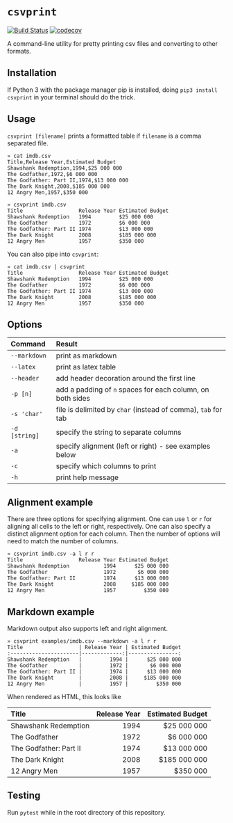 # `csvprint`

[![Build Status](https://travis-ci.org/vegarsti/csvprint.svg?branch=master)](https://travis-ci.org/travis-ci/travis-web)
[![codecov](https://codecov.io/gh/vegarsti/csvprint/branch/master/graph/badge.svg)](https://codecov.io/gh/vegarsti/csvprint)

A command-line utility for pretty printing csv files and converting to other formats.

## Installation

If Python 3 with the package manager pip is installed, doing `pip3 install csvprint` in your terminal should do the trick.

## Usage

`csvprint [filename]` prints a formatted table if `filename` is a comma separated file.

```
» cat imdb.csv
Title,Release Year,Estimated Budget
Shawshank Redemption,1994,$25 000 000
The Godfather,1972,$6 000 000
The Godfather: Part II,1974,$13 000 000
The Dark Knight,2008,$185 000 000
12 Angry Men,1957,$350 000

» csvprint imdb.csv
Title                  Release Year Estimated Budget
Shawshank Redemption   1994         $25 000 000
The Godfather          1972         $6 000 000
The Godfather: Part II 1974         $13 000 000
The Dark Knight        2008         $185 000 000
12 Angry Men           1957         $350 000
```
You can also pipe into `csvprint`:

```
» cat imdb.csv | csvprint
Title                  Release Year Estimated Budget
Shawshank Redemption   1994         $25 000 000
The Godfather          1972         $6 000 000
The Godfather: Part II 1974         $13 000 000
The Dark Knight        2008         $185 000 000
12 Angry Men           1957         $350 000
```

## Options

Command       | Result
:-------------|:-------------------------------------------------------------
`--markdown`  | print as markdown
`--latex`     | print as latex table
`--header`    | add header decoration around the first line
`-p [n]`      | add a padding of `n` spaces for each column, on both sides
`-s 'char'`   | file is delimited by `char` (instead of comma), `tab` for tab
`-d [string]` | specify the string to separate columns
`-a`          | specify alignment (left or right) - see examples below
`-c`          | specify which columns to print 
`-h`          | print help message

## Alignment example

There are three options for specifying alignment. One can use `l` or `r` for aligning all cells to the left or right, respectively. One can also specify a distinct alignment option for each column. Then the number of options will need to match the number of columns.

```
» csvprint imdb.csv -a l r r
Title                  Release Year Estimated Budget
Shawshank Redemption           1994      $25 000 000
The Godfather                  1972       $6 000 000
The Godfather: Part II         1974      $13 000 000
The Dark Knight                2008     $185 000 000
12 Angry Men                   1957         $350 000
```

## Markdown example

Markdown output also supports left and right alignment.

```
» csvprint examples/imdb.csv --markdown -a l r r
Title                  | Release Year | Estimated Budget
:----------------------|-------------:|----------------:
Shawshank Redemption   |         1994 |      $25 000 000
The Godfather          |         1972 |       $6 000 000
The Godfather: Part II |         1974 |      $13 000 000
The Dark Knight        |         2008 |     $185 000 000
12 Angry Men           |         1957 |         $350 000
```

When rendered as HTML, this looks like

Title                  | Release Year | Estimated Budget
:----------------------|-------------:|----------------:
Shawshank Redemption   |         1994 |      $25 000 000
The Godfather          |         1972 |       $6 000 000
The Godfather: Part II |         1974 |      $13 000 000
The Dark Knight        |         2008 |     $185 000 000
12 Angry Men           |         1957 |         $350 000

## Testing

Run `pytest` while in the root directory of this repository.
